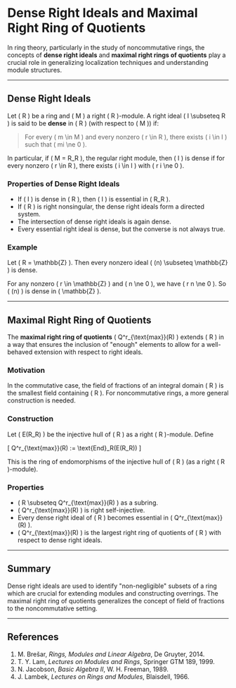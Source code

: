 # Dense Right Ideals and Maximal Right Ring of Quotients

In ring theory, particularly in the study of noncommutative rings, the concepts of **dense right ideals** and **maximal right rings of quotients** play a crucial role in generalizing localization techniques and understanding module structures.

---

## Dense Right Ideals

Let \( R \) be a ring and \( M \) a right \( R \)-module. A right ideal \( I \subseteq R \) is said to be **dense** in \( R \) (with respect to \( M \)) if:

> For every \( m \in M \) and every nonzero \( r \in R \), there exists \( i \in I \) such that \( mi \ne 0 \).

In particular, if \( M = R_R \), the regular right module, then \( I \) is dense if for every nonzero \( r \in R \), there exists \( i \in I \) with \( r i \ne 0 \).

### Properties of Dense Right Ideals

- If \( I \) is dense in \( R \), then \( I \) is essential in \( R_R \).
- If \( R \) is right nonsingular, the dense right ideals form a directed system.
- The intersection of dense right ideals is again dense.
- Every essential right ideal is dense, but the converse is not always true.

### Example

Let \( R = \mathbb{Z} \). Then every nonzero ideal \( (n) \subseteq \mathbb{Z} \) is dense.

For any nonzero \( r \in \mathbb{Z} \) and \( n \ne 0 \), we have \( r n \ne 0 \). So \( (n) \) is dense in \( \mathbb{Z} \).

---

## Maximal Right Ring of Quotients

The **maximal right ring of quotients** \( Q^r_{\text{max}}(R) \) extends \( R \) in a way that ensures the inclusion of "enough" elements to allow for a well-behaved extension with respect to right ideals.

### Motivation

In the commutative case, the field of fractions of an integral domain \( R \) is the smallest field containing \( R \). For noncommutative rings, a more general construction is needed.

### Construction

Let \( E(R_R) \) be the injective hull of \( R \) as a right \( R \)-module. Define

\[
Q^r_{\text{max}}(R) := \text{End}_R(E(R_R))
\]

This is the ring of endomorphisms of the injective hull of \( R \) (as a right \( R \)-module).

### Properties

- \( R \subseteq Q^r_{\text{max}}(R) \) as a subring.
- \( Q^r_{\text{max}}(R) \) is right self-injective.
- Every dense right ideal of \( R \) becomes essential in \( Q^r_{\text{max}}(R) \).
- \( Q^r_{\text{max}}(R) \) is the largest right ring of quotients of \( R \) with respect to dense right ideals.

---

## Summary

Dense right ideals are used to identify "non-negligible" subsets of a ring which are crucial for extending modules and constructing overrings. The maximal right ring of quotients generalizes the concept of field of fractions to the noncommutative setting.

---

## References

1. M. Brešar, *Rings, Modules and Linear Algebra*, De Gruyter, 2014.  
2. T. Y. Lam, *Lectures on Modules and Rings*, Springer GTM 189, 1999.  
3. N. Jacobson, *Basic Algebra II*, W. H. Freeman, 1989.  
4. J. Lambek, *Lectures on Rings and Modules*, Blaisdell, 1966.
